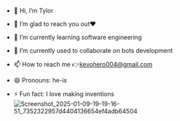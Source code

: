 
- 👋 Hi, I’m Tylor




- 👀 I’m glad to reach you out❤️
- 🌱 I’m currently learning software engineering 
- 💞️ I’m currently used to collaborate on bots development 
- 📫 How to reach me 👉kevohero004@gmail.com 
- 😄 Pronouns: he-is
- ⚡ Fun fact: I love making inventions
![Screenshot_2025-01-09-19-19-16-51_7352322957d4404136654ef4adb64504](https://github.com/user-attachments/assets/b39d11f8-36d4-4faf-ba8a-23e13cfe236c)

